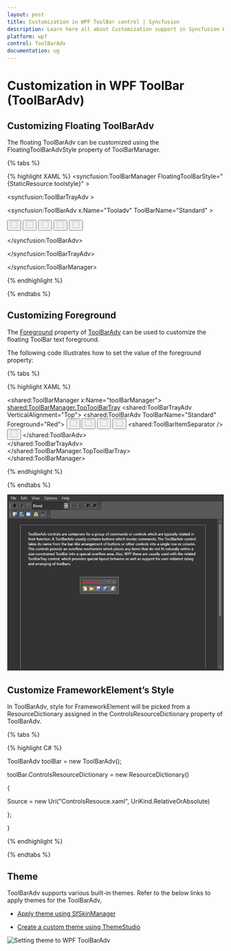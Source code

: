 ```yaml
---
layout: post
title: Customization in WPF ToolBar control | Syncfusion
description: Learn here all about Customization support in Syncfusion WPF ToolBar (ToolBarAdv) control, its elements and more.
platform: wpf
control: ToolBarAdv
documentation: ug
---
```


# Customization in WPF ToolBar (ToolBarAdv)

## Customizing Floating ToolBarAdv

The floating ToolBarAdv can be customized using the FloatingToolBarAdvStyle property of ToolBarManager.

{% tabs %}

{% highlight XAML %}
<syncfusion:ToolBarManager FloatingToolBarStyle="{StaticResource toolstyle}" >

<syncfusion:ToolBarTrayAdv  >

<syncfusion:ToolBarAdv x:Name="Tooladv" ToolBarName="Standard"      >

<Button syncfusion:ToolBarAdv.Icon="Images\NewDocumentHS.png" >

<Image Source="Images\NewDocumentHS.png" Width="16" Height="16"/>

</Button>

<Button>

<Image Source="Images\openHS.png" Width="16" Height="16" />

</Button>

<Button>

<Image Source="Images\InsertPictureHS.png" Width="16" Height="16" syncfusion:ToolBarAdv.IsAvailable="False"/>

</Button>

<Button>

<Image Source="Images\InsertHyperlinkHS.png" Width="16" Height="16"/>

</Button>

<Button>

<Image Source="Images\TableHS.png" Width="16" Height="16"/>

</Button>

</syncfusion:ToolBarAdv>

</syncfusion:ToolBarTrayAdv>

</syncfusion:ToolBarManager>



{% endhighlight %}

{% endtabs %}

## Customizing Foreground

The [Foreground](https://docs.microsoft.com/en-us/dotnet/api/system.windows.controls.control.foreground) property of [ToolBarAdv](https://help.syncfusion.com/cr/wpf/Syncfusion.Windows.Tools.Controls.ToolBarAdv.html) can be used to customize the floating ToolBar text foreground.

The following code illustrates how to set the value of the foreground property:

{% tabs %}

{% highlight XAML %}

   <shared:ToolBarManager x:Name="toolBarManager">
        <shared:ToolBarManager.TopToolBarTray>
            <shared:ToolBarTrayAdv VerticalAlignment="Top">
                <shared:ToolBarAdv ToolBarName="Standard" Foreground="Red">
                    <Button shared:ToolBarAdv.Label="New Document" Height="22" Width="22" shared:ToolBarAdv.Icon="Images/NewDocumentHS.png" ToolTip="New">
                        <Image Source="Images/NewDocumentHS.png" Width="16" Height="16" />
                    </Button>
                    <Button  shared:ToolBarAdv.Label="Open Document" Height="22" Width="22" shared:ToolBarAdv.Icon="Images/openHS.png" ToolTip="Open">
                        <Image Source="Images/openHS.png"  Width="16" Height="16"/>
                    </Button>
                    <Button  shared:ToolBarAdv.Label="Save Document" Height="22" Width="22" shared:ToolBarAdv.Icon="Images/saveHS.png" ToolTip="Save">
                        <Image Source="Images/saveHS.png"  Width="16" Height="16"/>
                    </Button>
                    <Button  shared:ToolBarAdv.Label="Save Document" Height="22" Width="22" shared:ToolBarAdv.Icon="Images/saveAllHS.png" ToolTip="SaveAll">
                        <Image Source="Images/saveAllHS.png"  Width="16" Height="16"/>
                    </Button>
                    <shared:ToolBarItemSeparator  />
                    <Button  shared:ToolBarAdv.Label="Print Document"  Height="22" Width="22" shared:ToolBarAdv.Icon="Images/PrintHS.png" ToolTip="Print">
                        <Image Source="Images/PrintHS.png"  Width="16" Height="16"/>
                    </Button>
                </shared:ToolBarAdv>                   
            </shared:ToolBarTrayAdv>                
        </shared:ToolBarManager.TopToolBarTray>          
    </shared:ToolBarManager>

{% endhighlight %}

{% endtabs %}

![Setting floaitng toolbar text forecolor](Getting-Started-images/Floating-ToolBar-Forecolor.png)

## Customize FrameworkElement’s Style

In ToolBarAdv, style for FrameworkElement will be picked from a ResourceDictionary assigned in the ControlsResourceDictionary property of ToolBarAdv.

{% tabs %}

{% highlight C# %}

ToolBarAdv toolBar = new ToolBarAdv();

toolBar.ControlsResourceDictionary = new ResourceDictionary()

{

Source = new Uri("ControlsResouce.xaml", UriKind.RelativeOrAbsolute)

};

}



{% endhighlight %}

{% endtabs %}

## Theme

ToolBarAdv supports various built-in themes. Refer to the below links to apply themes for the ToolBarAdv,

  * [Apply theme using SfSkinManager](https://help.syncfusion.com/wpf/themes/skin-manager)
	
  * [Create a custom theme using ThemeStudio](https://help.syncfusion.com/wpf/themes/theme-studio#creating-custom-theme)

  ![Setting theme to WPF ToolBarAdv](Getting-Started-images/Theme.png)

